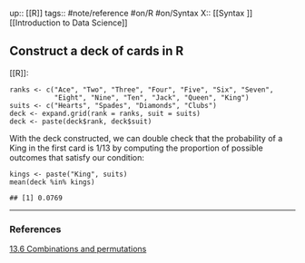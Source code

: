 up:: [[R]]
tags:: #note/reference #on/R #on/Syntax
X:: [[Syntax ]] [[Introduction to Data Science]]

## Construct a deck of cards in R

[[R]]:

```
ranks <- c("Ace", "Two", "Three", "Four", "Five", "Six", "Seven",
           "Eight", "Nine", "Ten", "Jack", "Queen", "King")
suits <- c("Hearts", "Spades", "Diamonds", "Clubs")
deck <- expand.grid(rank = ranks, suit = suits)
deck <- paste(deck$rank, deck$suit)
```

With the deck constructed, we can double check that the probability of a King in the first card is 1/13 by computing the proportion of possible outcomes that satisfy our condition:

```
kings <- paste("King", suits)
mean(deck %in% kings)

## [1] 0.0769
```

---
### References

[13.6 Combinations and permutations](https://biscotty666.github.io/Data-Science-R-PH125x/docs/Pt13.html#combinations-and-permutations)



